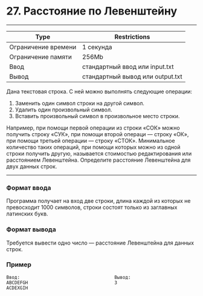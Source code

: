 
# 27. Расстояние по Левенштейну
___
| Type | Restrictions |
| --- | --- |
Ограничение времени	| 1 секунда |
Ограничение памяти  | 	256Mb |
Ввод                |	стандартный ввод или input.txt |
Вывод               |	стандартный вывод или output.txt |

Дана текстовая строка. С ней можно выполнять следующие операции:
1. Заменить один символ строки на другой символ.
2. Удалить один произвольный символ.
3. Вставить произвольный символ в произвольное место строки.

Например, при помощи первой операции из строки «СОК» можно получить строку «СУК», при помощи второй операци — строку «ОК», при помощи третьей операции — строку «СТОК».
Минимальное количество таких операций, при помощи которых можно из одной строки получить другую, называется стоимостью редактирования или расстоянием Левенштейна.
Определите расстояние Левенштейна для двух данных строк.
___

### Формат ввода

Программа получает на вход две строки, длина каждой из которых не превосходит 1000 символов, строки состоят только из заглавных латинских букв.

### Формат вывода

Требуется вывести одно число — расстояние Левенштейна для данных строк.

### Пример
```
Ввод:                                   Вывод:
ABCDEFGH                                3
ACDEXGIH
```